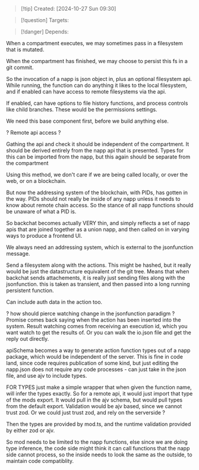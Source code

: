 
>[!tip] Created: [2024-10-27 Sun 09:30]

>[!question] Targets: 

>[!danger] Depends: 

When a compartment executes, we may sometimes pass in a filesystem that is mutated.

When the compartment has finished, we may choose to persist this fs in a git commit.

So the invocation of a napp is json object in, plus an optional filesystem api.  While running, the function can do anything it likes to the local filesystem, and if enabled can have access to remote filesystems via the api.

If enabled, can have options to file history functions, and process controls like child branches.  These would be the permissions settings.

We need this base component first, before we build anything else.

? Remote api access ? 

Gathing the api and check it should be independent of the compartment.
It should be derived entirely from the napp api that is presented.
Types for this can be imported from the napp, but this again should be separate from the compartment

Using this method, we don't care if we are being called locally, or over the web, or on a blockchain.

But now the addressing system of the blockchain, with PIDs, has gotten in the way.
PIDs should not really be inside of any napp unless it needs to know about remote chain access.
So the stance of all napp functions should be unaware of what a PID is.

So backchat becomes actually VERY thin, and simply reflects a set of napp apis that are joined together as a union napp, and then called on in varying ways to produce a frontend UI.

We always need an addressing system, which is external to the jsonfunction message.

Send a filesystem along with the actions.
This might be hashed, but it really would be just the datastructure equivalent of the git tree.
Means that when backchat sends attachements, it is really just sending files along with the jsonfunction.  this is taken as transient, and then passed into a long running persistent function.

Can include auth data in the action too.

? how should pierce watching change in the jsonfunction paradigm ?
Promise comes back saying when the action has been inserted into the system.
Result watching comes from receiving an execution id, which you want watch to get the results of.
Or you can walk the io.json file and get the reply out directly.

apiSchema becomes a way to generate action function types out of a napp package, which would be independent of the server.
This is fine in code land, since code requires publication of some kind, but just editing the napp.json does not require any code processes - can just take in the json file, and use ajv to include types.

FOR TYPES just make a simple wrapper that when given the function name, will infer the types exactly.  So for a remote api, it would just import that type of the mods export.  It would pull in the ajv schema, but would pull types from the default export.  Validation would be ajv based, since we cannot trust zod.   Or we could just trust zod, and rely on the serverside ?

Then the types are provided by mod.ts, and the runtime validation provided by either zod or ajv.


So mod needs to be limited to the napp functions, else since we are doing type inference, the code side might think it can call functions that the napp side cannot process, so the inside needs to look the same as the outside, to maintain code compatiblity.
